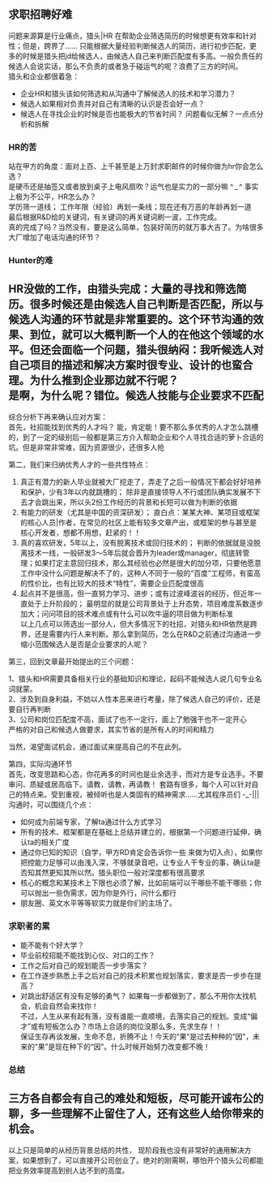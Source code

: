 ## 求职招聘好难
问题来源算是行业痛点，猎头|HR 在帮助企业筛选简历的时候想更有效率和针对性；但是，跨界了…… 只能根据大量经验判断候选人的简历，进行初步匹配，更多的时候是猎头把jd给候选人，由候选人自己来判断匹配度有多高。一般负责任的候选人会说实话，那么不负责的或者急于碰运气的呢？浪费了三方的时间。  
猎头和企业都很着急：  
+ 企业HR和猎头该如何筛选和从沟通中了解候选人的技术和学习潜力？
+ 候选人如果相对负责并对自己有清晰的认识是否会好一点？
+ 候选人在寻找企业的时候是否也能极大的节省时间？
问题看似无解？一点点分析和拆解
### HR的苦
站在甲方的角度：面对上百、上千甚至是上万封求职邮件的时候你做为hr你会怎么选？  
是硬币还是抽签又或者放到桌子上电风扇吹？运气也是实力的一部分嘛 ^ _ ^  事实上极为不公平，HR怎么办？  
学历筛一道线；
工作年限（经验）再划一条线；现在还有万恶的年龄再划一道  
最后根据R&D给的关键词，有关键词的再关键词刷一波，工作完成。  
真的完成了吗？当然没有，要是这么简单，包装好简历的就万事大吉了。为啥很多大厂增加了电话沟通的环节？  
### Hunter的难 ###
HR没做的工作，由猎头完成：大量的寻找和筛选简历。很多时候还是由候选人自己判断是否匹配，所以与候选人沟通的环节就是非常重要的。这个环节沟通的效果、到位，就可以大概判断一个人的在他这个领域的水平。但还会面临一个问题，猎头很纳闷：我听候选人对自己项目的描述和解决方案时很专业、设计的也蛮合理。为什么推到企业那边就不行呢？  
是啊，为什么呢？错位。候选人技能与企业要求不匹配
---
综合分析下再来确认应对方案：  
首先，社招能找到优秀的人才吗？
能，肯定能！要不那么多优秀的人才怎么跳槽的，到了一定的级别后一般都是第三方介入帮助企业和个人寻找合适的萝卜合适的坑。但是非常非常难，因为资源很少，还很多人抢  

第二，我们来归纳优秀人才的一些共性特点：
1. 真正有潜力的新人毕业就被大厂挖走了，弄走了之后一般情况下都会好好培养和保护，少有3年以内就跳槽的；
除非是直接领导人不行或团队确实发展不下去才会跳出来，所以头2份工作经历的背景和长短可以做为判断的依据
2. 有能力的研发（尤其是中国的资深研发）；
直白点：某某大神、某项目或框架的核心人员|作者，在常见的社区上能有较多文章产出，或框架的参与甚至是核心开发者，想都不用想，赶紧的！！ 
3. 真的喜欢研发，5年以上，没有脱离技术或回归技术的；
判断的依据就是没脱离技术一线，一般研发3～5年后就会晋升为leader或manager，彻底转管理；如果打定主意回归技术，那么其经验也必然是很大的加分项，只要他愿意工作中没什么问题是解决不了的，这种人不同于一般的“百度”工程师，有蛮高的性价比，也有比较大的技术“特性”，需要企业匹配度很高
4. 起点并不是很高，但一直努力学习、进步；或有过波峰波谷的经历，但近年一直处于上升阶段的；
最明显的就是公司背景处于上升态势，项目难度系数逐步加大；问问项目的技术难点或有什么可以吹牛逼的项目做为判断标准  
以上几点可以筛选出一部分人，但大多情况下的社招，对猎头和HR依然是跨界，还是需要内行人来判断。那么拿到简历，怎么在R&D之前通过沟通进一步缩小范围候选人是否是企业要求的人呢？  

第三，回到文章最开始提出的三个问题：  
> 
1、猎头和HR需要具备相关行业的基础知识和理论，起码不能候选人说几句专业名词就蒙。  
2、涉及到自身利益，不妨以人性本恶来进行考量，除了候选人自己的评价，还是要自行再判断  
3、公司和岗位匹配度不高，面试了也不一定行，面上了勉强干也不一定开心  
严格的对自己和候选人做要求，其实节省的是所有人的时间和精力
> 
当然，渴望面试机会，通过面试来提高自己的不在此列。  

第四，实际沟通环节  
首先，改变思路和心态，你花再多的时间也是业余选手，而对方是专业选手。不要审问、质疑或居高临下。请教，请教，再请教！
套路有很多，每个人可以针对自己的特点来。受到重视，被倾听也是人类固有的精神需求……尤其程序员们 -_-|||  
沟通时，可以围绕几个点：
+ 如何成为前端专家，了解ta通过什么方式学习
+ 所有的技术、框架都是在基础上总结并建立的，根据第一个问题进行延伸，确认ta的相关广度
+ 通过你已知的知识（自学，甲方RD肯定会告诉你一些 来做为切入点），如果你把控能力足够可以由浅入深，不够就录音吧，让专业人干专业的事，确认ta是否知其然更知其所以然。猎头职位一般对深度都有很高要求
+ 核心的概念和某技术上下限也必须了解，比如前端可以干哪些不能干哪些；你可以抛出一些伪需求，因为你是外行，问什么都行
+ 朋友圈、英文水平等等软实力就是你们的主场了。

### 求职者的累
+ 能不能有个好大学？
+ 毕业前校招能不能找到心仪、对口的工作？
+ 工作之后对自己的规划能否一步步落实？
+ 在工作逐步熟悉上手之后对自己的技术积累也规划落实，要求是否一步步在提高？
+ 对跳出舒适区有没有足够的勇气？
如果每一步都做到了，那么不用你太找机会，机会自然会来找你！  
不过，人生从来有起有落，没有谁能一直顺境，去落实自己的规划。变成“偏才”或有短板怎么办？市场上合适的岗位没那么多，先求生存！！  
保证生存再谈发展，生命不息，折腾不止！今天的“果”是过去种种的“因”，未来的“果”是现在种下的“因”。什么时候开始努力改变都不晚！
### 总结
三方各自都会有自己的难处和短板，尽可能开诚布公的聊，多一些理解不止留住了人，还有这些人给你带来的机会。
--- 
以上只是简单的从经历背景总结的共性，
现阶段我也没有非常好的通用解决方案，如果想到了，可以直接开公司创业了。绝对的刚需啊，哪怕开个猎头公司都能把业务效率提高到别人达不到的高度。